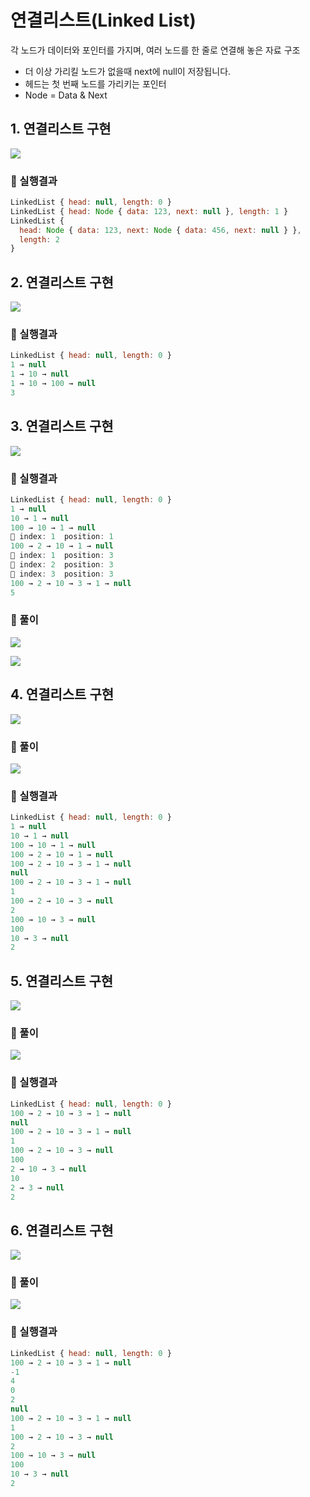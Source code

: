 # 연결리스트(Linked List)
각 노드가 데이터와 포인터를 가지며, 여러 노드를 한 줄로 연결해 놓은 자료 구조

- 더 이상 가리킬 노드가 없을때 next에 null이 저장됩니다.
- 헤드는 첫 번째 노드를 가리키는 포인터
- Node = Data & Next

## 1. 연결리스트 구현
![](./images/1.png)

### 🧪 실행결과


``` javascript
LinkedList { head: null, length: 0 }
LinkedList { head: Node { data: 123, next: null }, length: 1 }        
LinkedList {
  head: Node { data: 123, next: Node { data: 456, next: null } },     
  length: 2
}
```

## 2. 연결리스트 구현
![](./images/2.png)

### 🧪 실행결과


``` javascript
LinkedList { head: null, length: 0 }
1 → null
1 → 10 → null      
1 → 10 → 100 → null
3
```


## 3. 연결리스트 구현
![](./images/3.png)

### 🧪 실행결과


``` javascript
LinkedList { head: null, length: 0 }
1 → null
10 → 1 → null
100 → 10 → 1 → null     
🥞 index: 1  position: 1
100 → 2 → 10 → 1 → null 
🥞 index: 1  position: 3
🥞 index: 2  position: 3
🥞 index: 3  position: 3
100 → 2 → 10 → 3 → 1 → null
5
```

### 🍒 풀이

![](./images/review3-1.png)

![](./images/review3-2.png)


## 4. 연결리스트 구현
![](./images/4.png)


### 🍒 풀이

![](./images/review4.png)


### 🧪 실행결과


``` javascript
LinkedList { head: null, length: 0 }
1 → null
10 → 1 → null
100 → 10 → 1 → null        
100 → 2 → 10 → 1 → null    
100 → 2 → 10 → 3 → 1 → null
null
100 → 2 → 10 → 3 → 1 → null
1
100 → 2 → 10 → 3 → null    
2
100 → 10 → 3 → null        
100
10 → 3 → null
2
```


## 5. 연결리스트 구현
![](./images/5.png)


### 🍒 풀이

![](./images/review5.png)


### 🧪 실행결과


``` javascript
LinkedList { head: null, length: 0 }
100 → 2 → 10 → 3 → 1 → null
null
100 → 2 → 10 → 3 → 1 → null
1
100 → 2 → 10 → 3 → null
100
2 → 10 → 3 → null
10
2 → 3 → null
2
```


## 6. 연결리스트 구현
![](./images/6.png)


### 🍒 풀이

![](./images/review6.png)


### 🧪 실행결과


``` javascript
LinkedList { head: null, length: 0 }
100 → 2 → 10 → 3 → 1 → null
-1
4
0
2
null
100 → 2 → 10 → 3 → 1 → null
1
100 → 2 → 10 → 3 → null
2
100 → 10 → 3 → null
100
10 → 3 → null
2
```